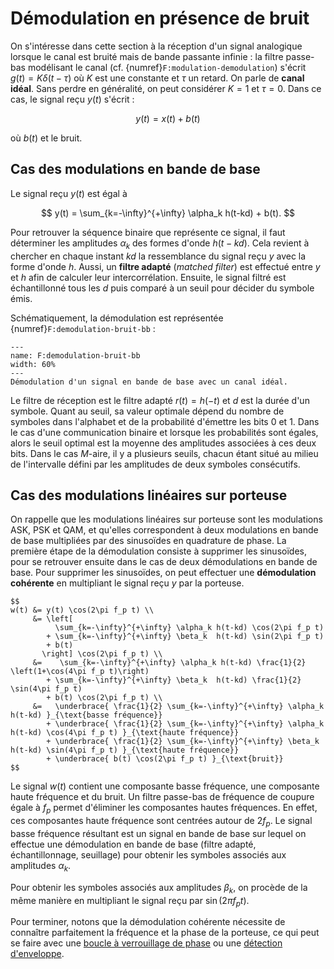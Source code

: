 # Démodulation en présence de bruit

On s'intéresse dans cette section à la réception d'un signal analogique lorsque le canal est bruité mais de bande passante infinie :
la filtre passe-bas modélisant le canal (cf. {numref}`F:modulation-demodulation`)
s'écrit $g(t) = K \delta(t-\tau)$ où $K$ est une constante et $\tau$ un retard.
On parle de **canal idéal**.
Sans perdre en généralité, on peut considérer $K=1$ et $\tau=0$.
Dans ce cas, le signal reçu $y(t)$ s'écrit :

$$
y(t) = x(t) + b(t)
$$

où $b(t)$ et le bruit.


## Cas des modulations en bande de base

Le signal reçu $y(t)$ est égal à

$$
y(t) = \sum_{k=-\infty}^{+\infty} \alpha_k h(t-kd) + b(t).
$$

Pour retrouver la séquence binaire que représente ce signal, il faut déterminer les amplitudes $\alpha_k$ des formes d'onde $h(t-kd)$.
Cela revient à chercher en chaque instant $kd$ la ressemblance du signal reçu $y$ avec la forme d'onde $h$.
Aussi, un **filtre adapté** (_matched filter_) est effectué entre $y$ et $h$ afin de calculer leur intercorrélation.
Ensuite, le signal filtré est échantillonné tous les $d$ puis comparé à un seuil pour décider du symbole émis.

Schématiquement, la démodulation est représentée {numref}`F:demodulation-bruit-bb` :

```{figure} figs/demodulation-bruit-bb.svg
---
name: F:demodulation-bruit-bb
width: 60%
---
Démodulation d'un signal en bande de base avec un canal idéal.
```

Le filtre de réception est le filtre adapté $r(t)=h(-t)$ et $d$ est la durée d'un symbole.
Quant au seuil, sa valeur optimale dépend du nombre de symboles dans l'alphabet et de la probabilité d'émettre les bits $0$ et $1$.
Dans le cas d'une communication binaire et lorsque les probabilités sont égales, alors le seuil optimal est la moyenne des amplitudes associées à ces deux bits.
Dans le cas $M$-aire, il y a plusieurs seuils, chacun étant situé au milieu de l'intervalle défini par les amplitudes de deux symboles consécutifs.


## Cas des modulations linéaires sur porteuse

On rappelle que les modulations linéaires sur porteuse sont les modulations ASK, PSK et QAM,
et qu'elles correspondent à deux modulations en bande de base multipliées par des sinusoïdes en quadrature de phase.
La première étape de la démodulation consiste à supprimer les sinusoïdes, pour se retrouver ensuite dans le cas de deux démodulations en bande de base.
Pour supprimer les sinusoïdes, on peut effectuer une **démodulation cohérente** en multipliant le signal reçu $y$ par la porteuse.

```{div} full-width
$$
w(t) &= y(t) \cos(2\pi f_p t) \\
     &= \left[
          \sum_{k=-\infty}^{+\infty} \alpha_k h(t-kd) \cos(2\pi f_p t)
        + \sum_{k=-\infty}^{+\infty} \beta_k  h(t-kd) \sin(2\pi f_p t)
        + b(t)
       \right] \cos(2\pi f_p t) \\
     &=    \sum_{k=-\infty}^{+\infty} \alpha_k h(t-kd) \frac{1}{2} \left(1+\cos(4\pi f_p t)\right)
        + \sum_{k=-\infty}^{+\infty} \beta_k  h(t-kd) \frac{1}{2} \sin(4\pi f_p t)
        + b(t) \cos(2\pi f_p t) \\
     &=   \underbrace{ \frac{1}{2} \sum_{k=-\infty}^{+\infty} \alpha_k h(t-kd) }_{\text{basse fréquence}}
        + \underbrace{ \frac{1}{2} \sum_{k=-\infty}^{+\infty} \alpha_k h(t-kd) \cos(4\pi f_p t) }_{\text{haute fréquence}}
        + \underbrace{ \frac{1}{2} \sum_{k=-\infty}^{+\infty} \beta_k  h(t-kd) \sin(4\pi f_p t) }_{\text{haute fréquence}}
        + \underbrace{ b(t) \cos(2\pi f_p t) }_{\text{bruit}}
$$
```

Le signal $w(t)$ contient une composante basse fréquence, une composante haute fréquence et du bruit.
Un filtre passe-bas de fréquence de coupure égale à $f_p$ permet d'éliminer les composantes hautes fréquences.
En effet, ces composantes haute fréquence sont centrées autour de $2f_p$.
Le signal basse fréquence résultant est un signal en bande de base sur lequel on effectue une démodulation en bande de base
(filtre adapté, échantillonnage, seuillage) pour obtenir les symboles associés aux amplitudes $\alpha_k$.

Pour obtenir les symboles associés aux amplitudes $\beta_k$, on procède de la même manière en multipliant le signal reçu par $\sin(2\pi f_p t)$.

<!-- Schéma d'un démodulateur -->

Pour terminer, notons que la démodulation cohérente nécessite de connaître parfaitement la fréquence et la phase de la porteuse,
ce qui peut se faire avec une [boucle à verrouillage de phase](https://fr.wikipedia.org/wiki/Boucle_%C3%A0_phase_asservie)
ou une [détection d'enveloppe](https://fr.wikipedia.org/wiki/Circuit_d%C3%A9tecteur_d%27enveloppe).